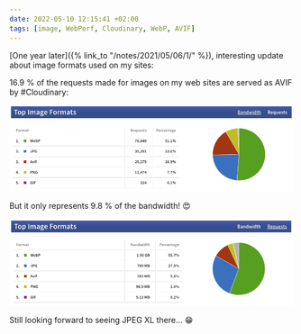 ```yaml
---
date: 2022-05-10 12:15:41 +02:00
tags: [image, WebPerf, Cloudinary, WebP, AVIF]
---
```


[One year later]({% link_to "/notes/2021/05/06/1/" %}), interesting update about image formats used on my sites:

16.9 % of the requests made for images on my web sites are served as AVIF by #Cloudinary:

![Top image formats by requests.](cloudinary-top-image-formats-april-2022-requests.png)

But it only represents 9.8 % of the bandwidth! 😍

![Top image formats by bandwidth.](cloudinary-top-image-formats-april-2022-bandwidth.png)

Still looking forward to seeing JPEG XL there… 😁

